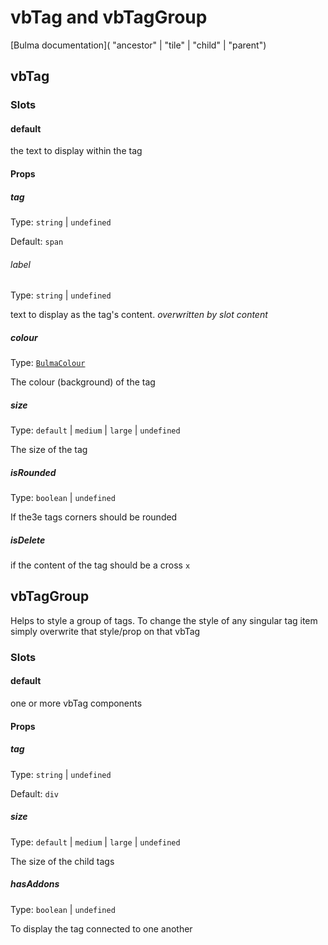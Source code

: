 # vbTag and vbTagGroup

[Bulma documentation](
"ancestor" | "tile" | "child" | "parent")

## vbTag

### Slots

#### default

the text to display within the tag

#### Props

##### tag

Type: `string` | `undefined`

Default: `span`

###### label

Type: `string` | `undefined`

text to display as the tag's content. _overwritten by slot content_

##### colour

Type: [`BulmaColour`](../../types/common_types.md#bulmacolour)

The colour (background) of the tag

##### size

Type: `default` | `medium` | `large` | `undefined`

The size of the tag

##### isRounded

Type: `boolean` | `undefined`

If the3e tags corners should be rounded

##### isDelete

if the content of the tag should be a cross `x`

## vbTagGroup

Helps to style a group of tags. To change the style of any singular tag item simply overwrite that style/prop on that
vbTag

### Slots

#### default

one or more vbTag components

#### Props

##### tag

Type: `string` | `undefined`

Default: `div`

##### size

Type: `default` | `medium` | `large` | `undefined`

The size of the child tags

##### hasAddons

Type: `boolean` | `undefined`

To display the tag connected to one another